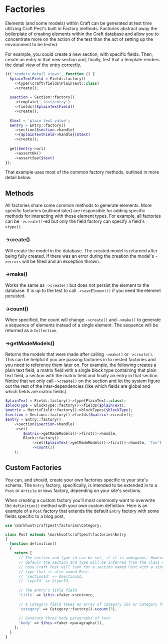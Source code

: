 # Factories

Elements (and some models) within Craft can be generated at test time utilizing Craft Pest's built in Factory methods. Factories abstract away the boilerplate of creating elements within the Craft database and allow you to concentrate more on the action of the test than the act of setting up the environment to be tested.

For example, you could create a new section, with specific fields. Then, create an entry in that new section and, finally, test that a template renders the detail view of the entry correctly.

```php
it('renders detail views', function () {
  $plainTextField = Field::factory()
    ->type(\craft\fields\PlainText::class)
    ->create();
  
  $section = Section::factory()
    ->template('_test/entry')
    ->fields([$plainTextField])
    ->create();
    
  $text = 'plain text value';
  $entry = Entry::factory()
    ->section($section->handle)
    ->{$plainTextField->handle}($text)
    ->create(); 
    
  get($entry->uri)
    ->assertOk()
    ->assertSee($text)
});
```

That example uses most of the common factory methods, outlined in more detail below.

## Methods
All factories share some common methods to generate elements. More specific factories (outlined later) are responsible for adding specific methods for interacting with those element types. For example, all factories can be `->create()`-ed but only the field factory can specify a field's `->type()`.

### ->create()
Will create the model in the database. The created model is returned after being fully created. If there was an error during the creation the model's `->errors` will be filled and an exception thrown.

### ->make()
Works the same as `->create()` but does not persist the element to the database. It is up to the test to call `->saveElement()` if you need the element persisted.

### ->count()
When specified, the count will change `->create()` and `->make()` to generate a sequence of elements instead of a single element. The sequence will be returned as a `Collection`.

### ->getMadeModels()
Returns the models that were made after calling `->make()` or `->create()`. This can be helpful if you are passing factories in to nested factories and you need to reference them later on. For example, the following creates a plain text field, a matrix field with a single block type containing that plain text field, a section with the matrix field and finally an entry in that section. Notice that we only call `->create()` on the section and let the system figure out the rest of the inter-dependencies (like which fields are global and which fields are matrix fields).

```php
$plainText = Field::factory()->type(PlainText::class);
$blockType = BlockType::factory()->fields($plainText);
$matrix = MatrixField::factory()->blockTypes($blockType);
$section = Section::factory()->fields($matrix)->create();
$entry = Entry::factory()
    ->section($section->handle)
    ->set(
        $matrix->getMadeModels()->first()->handle,
        Block::factory()
            ->set($plainText->getMadeModels()->first()->handle, 'foo')
            ->count(3)
    );
```

## Custom Factories
You can, and should, create your own factories specific to your site's schema. The `Entry` factory, specifically, is intended to be extended in to a `Post` or `Article` or `News` factory, depending on your site's sections.

When creating a custom factory you'll most commonly want to overwrite the `definition()` method with your own custom definition. Here is an example of a `Post` factory that extends the default `Entry` factory with some fields specific to a blog post,

```php
use \markhuot\craftpest\factories\Category;

class Post extends \markhuot\craftpest\factories\Entry
{
  function definition()
  {
    return [
      // The section and type id can be set, if it is ambiguous. However, by
      // default the section and type will be inferred from the class name. In this
      // case Craft Pest will look for a section named Post with a single entry
      // type that is also named Post.  
      // 'sectionId' => $sectionId,
      // 'typeId' => $typeId,
    
      // The entry's title field
      'title' => $this->faker->sentence,          
      
      // A Category field takes an array of category ids or category factories
      'category' => Category::factory()->count(3), 
      
      // Generate three body paragraphs of text
      'body' => $this->faker->paragraphs(3),
    ];
  }
}
```
